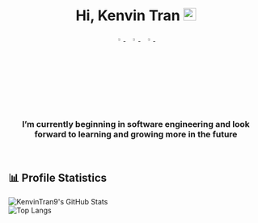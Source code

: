 <h1 align="center">Hi, Kenvin Tran <img src="https://media.giphy.com/media/hvRJCLFzcasrR4ia7z/giphy.gif" width="25px"></h1>

<p align="center">
  <a href="https://www.instagram.com/nguyenkhanggg_/">
    <img src="https://img.icons8.com/fluent/48/000000/instagram-new.png" width="3.5%"/>
  </a><span>&nbsp;</span>
  <a href="mailto:tranquocnguyenkhang29.com">
    <img src="https://img.icons8.com/fluent/48/000000/gmail.png" width="3.5%"/>
  </a><span>&nbsp;</span>
  <a href="https://github.com/KenvinTran9">
    <img src="https://img.icons8.com/fluent/48/000000/github.png" width="3.5%"/>
  </a><span>&nbsp;</span>
</p>
<h3 align="center">I’m currently beginning in software engineering and look forward to learning and growing more in the future</h3>

<br>

## 📊 Profile Statistics

 <div>

![KenvinTran9's GitHub Stats](https://github-readme-stats.vercel.app/api?username=KenvinTran9&show_icons=true&theme=tokyonight&rank_icon=percentile)
<br/>
![Top Langs](https://github-readme-stats.vercel.app/api/top-langs/?username=KenvinTran9&layout=compact&theme=tokyonight)
<br>

</div>
 
<br>
